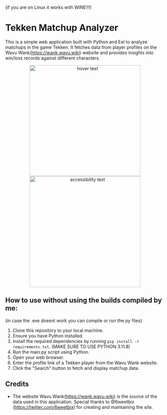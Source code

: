 (if you are on Linux it works with WINE!!!)
# Tekken Matchup Analyzer

This is a simple web application built with Python and Eel to analyze matchups in the game Tekken. It fetches data from player profiles on the Wavu Wank(https://wank.wavu.wiki) website and provides insights into win/loss records against different characters.


<p align="center">
  <img src="https://i.ibb.co/ts5NBML/Screenshot-20240412-193559.png" width="350" title="hover text">
  <img src="https://i.ibb.co/0nHGJmS/Screenshot-20240412-194128.png" width="350" alt="accessibility text">
</p>




## How to use without using the builds compiled by me:
(in case the .exe doesnt work you can compile or run the py files)

1. Clone this repository to your local machine.
2. Ensure you have Python installed.
3. Install the required dependencies by running `pip install -r requirements.txt`. (MAKE SURE TO USE PYTHON 3.11.8)
4. Run the main.py script using Python.
5. Open your web browser.
6. Enter the profile link of a Tekken player from the Wavu Wank website.
7. Click the "Search" button to fetch and display matchup data.

## Credits

- The website Wavu Wank(https://wank.wavu.wiki) is the source of the data used in this application. Special thanks to @6weetbix (https://twitter.com/6weetbix) for creating and maintaining the site.
